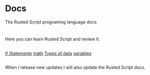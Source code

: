 # Docs
The Rusted Script programing language docs

#
Here you can learn Rusted Script and review it.

##

[If Statements](https://github.com/Rusted-Script/Docs/blob/master/src/if_statements.md)
[math](https://github.com/Rusted-Script/Docs/blob/master/src/math.md)
[Types of data](https://github.com/Rusted-Script/Docs/blob/master/src/types_of_data.md)
[variables](https://github.com/Rusted-Script/Docs/blob/master/src/variables.md)

##

When I release new updates I will also update the Rusted Script docs.
